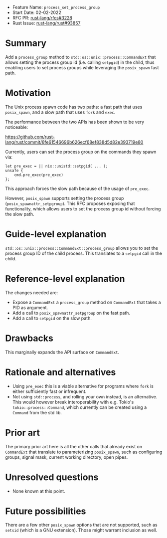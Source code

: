 - Feature Name: `process_set_process_group`
- Start Date: 02-02-2022
- RFC PR: [rust-lang/rfcs#3228](https://github.com/rust-lang/rfcs/pull/3228)
- Rust Issue: [rust-lang/rust#93857](https://github.com/rust-lang/rust/issues/93857)

# Summary
[summary]: #summary

Add a `process_group` method to `std::os::unix::process::CommandExt` that
allows setting the process group id (i.e. calling `setpgid`) in the child, thus
enabling users to set process groups while leveraging the `posix_spawn` fast
path.

# Motivation
[motivation]: #motivation

The Unix process spawn code has two paths: a fast path that uses `posix_spawn`,
and a slow path that uses `fork` and `exec`.

The performance between the two APIs has been shown to be very noticeable:

https://github.com/rust-lang/rust/commit/8fe61546696b626ecf68ef838d5d82e393719e80

Currently, users can set the process group on the commands they spawn via:

```
let pre_exec = || nix::unistd::setpgid( ... );
unsafe {
    cmd.pre_exec(pre_exec)
};
```

This approach forces the slow path because of the usage of `pre_exec`.

However, `posix_spawn` supports setting the process group
(`posix_spawnattr_setpgroup`). This RFC proposes exposing that functionality,
which allows users to set the process group id without forcing the slow path.

# Guide-level explanation
[guide-level-explanation]: #guide-level-explanation

`std::os::unix::process::CommandExt::process_group` allows you to set the
process group ID of the child process. This translates to a `setpgid` call
in the child.

# Reference-level explanation
[reference-level-explanation]: #reference-level-explanation

The changes needed are:

- Expose a `CommandExt` a `process_group` method on `CommandExt` that takes a
  PID as argument.
- Add a call to `posix_spawnattr_setpgroup` on the fast path.
- Add a call to `setpgid` on the slow path.

# Drawbacks
[drawbacks]: #drawbacks

This marginally expands the API surface on `CommandExt`.

# Rationale and alternatives
[rationale-and-alternatives]: #rationale-and-alternatives

- Using `pre_exec` this is a viable alternative for programs where `fork` is
  either sufficiently fast or infrequent.
- Not using `std::process`, and rolling your own instead, is an alternative.
  This would however break interoperability with e.g. Tokio's
  `tokio::process::Command`, which currently can be created using a
  `Command` from the std lib.

# Prior art
[prior-art]: #prior-art

The primary prior art here is all the other calls that already exist on
`CommandExt` that translate to parameterizing `posix_spawn`, such as
configuring groups, signal mask, current working directory, open pipes.

# Unresolved questions
[unresolved-questions]: #unresolved-questions

- None known at this point.

# Future possibilities
[future-possibilities]: #future-possibilities

There are a few other `posix_spawn` options that are not supported, such as
`setsid` (which is a GNU extension). Those might warrant inclusion as well.
